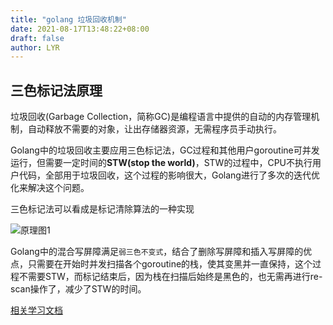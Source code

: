 ```yaml
---
title: "golang 垃圾回收机制"
date: 2021-08-17T13:48:22+08:00
draft: false
author: LYR
---
```


## 三色标记法原理

垃圾回收(Garbage Collection，简称GC)是编程语言中提供的自动的内存管理机制，自动释放不需要的对象，让出存储器资源，无需程序员手动执行。

 Golang中的垃圾回收主要应用三色标记法，GC过程和其他用户goroutine可并发运行，但需要一定时间的**STW(stop the world)**，STW的过程中，CPU不执行用户代码，全部用于垃圾回收，这个过程的影响很大，Golang进行了多次的迭代优化来解决这个问题。





三色标记法可以看成是标记清除算法的一种实现





![原理图1](https://static.sitestack.cn/projects/aceld-golang/images/71-%E4%B8%89%E8%89%B2%E6%A0%87%E8%AE%B0%E6%8F%92%E5%85%A5%E5%86%99%E5%B1%8F%E9%9A%9C11.jpeg)

 Golang中的混合写屏障满足`弱三色不变式`，结合了删除写屏障和插入写屏障的优点，只需要在开始时并发扫描各个goroutine的栈，使其变黑并一直保持，这个过程不需要STW，而标记结束后，因为栈在扫描后始终是黑色的，也无需再进行re-scan操作了，减少了STW的时间。



[相关学习文档](https://www.bookstack.cn/read/aceld-golang/8%E3%80%81%E7%B2%BE%E9%80%9AGolang%E9%A1%B9%E7%9B%AE%E4%BE%9D%E8%B5%96Gomodules.md)









